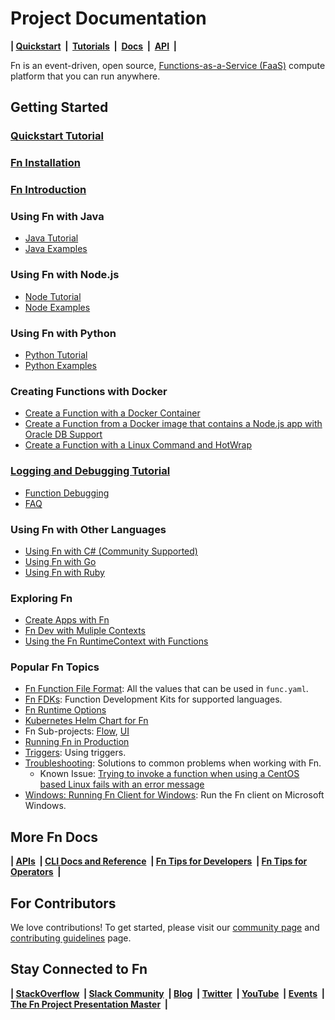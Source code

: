 # Project Documentation

<b>| [Quickstart](https://github.com/fnproject/fn#quickstart)&nbsp; | &nbsp;[Tutorials](https://fnproject.io/tutorials)&nbsp; |  &nbsp;[Docs](https://github.com/fnproject/docs)&nbsp; | &nbsp;[API](http://petstore.swagger.io/?url=https://raw.githubusercontent.com/fnproject/fn/master/docs/swagger_v2.yml)&nbsp; |</b>


Fn is an event-driven, open source, [Functions-as-a-Service (FaaS)](https://github.com/fnproject/docs/blob/master/fn/general/introduction.md) compute platform that you can run anywhere.


## Getting Started
### [Quickstart Tutorial](https://github.com/fnproject/fn#quickstart)
### [Fn Installation](https://fnproject.io/tutorials/install/)
### [Fn Introduction](https://github.com/fnproject/docs/blob/master/fn/general/introduction.md)

### Using Fn with Java
* [Java Tutorial](https://fnproject.io/tutorials/JavaFDKIntroduction/)
* [Java Examples](https://github.com/fnproject/docs/tree/master/fdks/fdk-java)

### Using Fn with Node.js
* [Node Tutorial](https://github.com/fnproject/tutorials/blob/master/node/intro/README.md)
* [Node Examples](https://github.com/fnproject/docs/tree/master/fdks/fdk-node)

### Using Fn with Python
* [Python Tutorial](https://fnproject.io/tutorials/python/intro/)
* [Python Examples](https://github.com/fnproject/docs/tree/master/fdks/fdk-python)

### Creating Functions with Docker
* [Create a Function with a Docker Container](https://fnproject.io/tutorials/ContainerAsFunction/)
* [Create a Function from a Docker image that contains a Node.js app with Oracle DB Support](https://fnproject.io/tutorials/node/custom-db/)
* [Create a Function with a Linux Command and HotWrap](https://fnproject.io/tutorials/docker/CustomLinuxContainer/)

### [Logging and Debugging Tutorial](https://github.com/fnproject/tutorials/blob/master/Troubleshooting/README.md)
* [Function Debugging](https://github.com/fnproject/docs/blob/master/fn/troubleshoot/debug-loglevel.md)
* [FAQ](fn/general/faq.md)

### Using Fn with Other Languages
* [Using Fn with C# (Community Supported)](https://fnproject.io/tutorials/csharp/intro/)
* [Using Fn with Go](https://fnproject.io/tutorials/Introduction/)
* [Using Fn with Ruby](https://fnproject.io/tutorials/ruby/intro/)

### Exploring Fn
* [Create Apps with Fn](https://fnproject.io/tutorials/Apps/)
* [Fn Dev with Muliple Contexts](https://fnproject.io/tutorials/basics/UsingContexts/)
* [Using the Fn RuntimeContext with Functions](https://fnproject.io/tutorials/basics/UsingRuntimeContext/)

###  Popular Fn Topics
* [Fn Function File Format](fn/develop/func-file.md): All the values that can be used in `func.yaml`.
* [Fn FDKs](fn/develop/fdks.md): Function Development Kits for supported languages.
* [Fn Runtime Options](https://github.com/fnproject/docs/blob/master/fn/operate/options.md)
* [Kubernetes Helm Chart for Fn](https://github.com/fnproject/fn-helm/)
* Fn Sub-projects: [Flow](https://github.com/fnproject/flow), [UI](https://github.com/fnproject/ui)
* [Running Fn in Production](https://github.com/fnproject/docs/blob/master/fn/operate/production.md)
* [Triggers](fn/develop/triggers.md): Using triggers.
* [Troubleshooting](fn/troubleshoot/README.md): Solutions to common problems when working with Fn.
    * Known Issue: [Trying to invoke a function when using a CentOS based Linux fails with an error message](fn/troubleshoot/known-issues/2019-08-fn-invoke-fails.md)
* [Windows: Running Fn Client for Windows](fn/develop/running-fn-client-windows.md): Run the Fn client on Microsoft Windows.


## More Fn Docs
**| [APIs](https://github.com/fnproject/docs/blob/master/fn/develop/README.md#advanced)&nbsp; | 
[CLI Docs and Reference](https://github.com/fnproject/docs/tree/master/cli)&nbsp; | 
[Fn Tips for Developers](https://github.com/fnproject/docs/tree/master/fn/develop)&nbsp; | 
[Fn Tips for Operators](https://github.com/fnproject/docs/blob/master/fn/operate/README.md)&nbsp; |**


## For Contributors
We love contributions! To get started, please visit our [community page](/community/README.md) and [contributing guidelines](community/CONTRIBUTING.md) page.


## Stay Connected to Fn
**| [StackOverflow](https://stackoverflow.com/questions/tagged/fn)&nbsp; | [Slack Community](http://slack.fnproject.io)&nbsp; | 
[Blog](https://medium.com/fnproject)&nbsp; | 
[Twitter](https://twitter.com/fnproject)&nbsp; |
[YouTube](https://www.youtube.com/channel/UCo3fJqEGRx9PW_ODXk3b1nw)&nbsp; |
[Events](http://events.fnproject.io)&nbsp; | 
[The Fn Project Presentation Master](http://deck.fnproject.io)&nbsp; |** 

